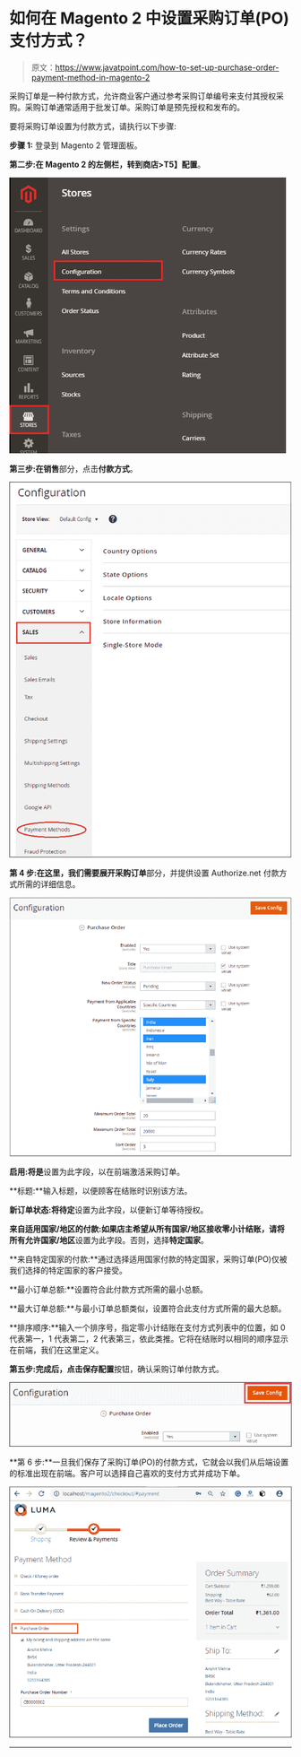 # 如何在 Magento 2 中设置采购订单(PO)支付方式？

> 原文：<https://www.javatpoint.com/how-to-set-up-purchase-order-payment-method-in-magento-2>

采购订单是一种付款方式，允许商业客户通过参考采购订单编号来支付其授权采购。采购订单通常适用于批发订单。采购订单是预先授权和发布的。

要将采购订单设置为付款方式，请执行以下步骤:

**步骤 1:** 登录到 Magento 2 管理面板。

**第二步:**在 Magento 2 的左侧栏，转到**商店>T5】配置**。

![How to set up Purchase Order (PO) payment method in Magento 2](img/16ae18d2f326acd6cb5dfe762ecea546.png)

**第三步:**在**销售**部分，点击**付款方式**。

![How to set up Purchase Order (PO) payment method in Magento 2](img/d88ce0a3970550a0412986e8ace97875.png)

**第 4 步:**在这里，我们需要展开**采购订单**部分，并提供设置 Authorize.net 付款方式所需的详细信息。

![How to set up Purchase Order (PO) payment method in Magento 2](img/4078dad78c3b298da66154c40c990756.png)

**启用:**将**是**设置为此字段，以在前端激活采购订单。

**标题:**输入标题，以便顾客在结账时识别该方法。

**新订单状态:**将**待定**设置为此字段，以便新订单等待授权。

**来自适用国家/地区的付款:**如果店主希望从所有国家/地区接收零小计结账，请将**所有允许国家/地区**设置为此字段。否则，选择**特定国家**。

**来自特定国家的付款:**通过选择适用国家付款的特定国家，采购订单(PO)仅被我们选择的特定国家的客户接受。

**最小订单总额:**设置符合此付款方式所需的最小总额。

**最大订单总额:**与最小订单总额类似，设置符合此支付方式所需的最大总额。

**排序顺序:**输入一个排序号，指定零小计结账在支付方式列表中的位置，如 0 代表第一，1 代表第二，2 代表第三，依此类推。它将在结账时以相同的顺序显示在前端，我们在这里定义。

**第五步:**完成后，点击**保存配置**按钮，确认采购订单付款方式。

![How to set up Purchase Order (PO) payment method in Magento 2](img/3eb300dfe0632db338861dca3608d774.png)

**第 6 步:**一旦我们保存了采购订单(PO)的付款方式，它就会以我们从后端设置的标准出现在前端。客户可以选择自己喜欢的支付方式并成功下单。

![How to set up Purchase Order (PO) payment method in Magento 2](img/5a2c1c5bf70bf7a7d3c3acbfd847e930.png)

* * *